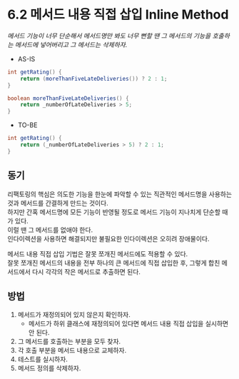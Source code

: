 # 6.2 메서드 내용 직접 삽입 Inline Method

_메서드 기능이 너무 단순해서 메서드명만 봐도 너무 뻔할 땐 그 메서드의 기능을 호출하는 메서드에 넣어버리고 그 메서드는 삭제하자._

- AS-IS

```java
int getRating() {
    return (moreThanFiveLateDeliveries()) ? 2 : 1;
}

boolean moreThanFiveLateDeliveries() {
    return _numberOfLateDeliveries > 5;
}
```

- TO-BE

```java
int getRating() {
    return (_numberOfLateDeliveries > 5) ? 2 : 1;
}
```

## 동기

리팩토링의 핵심은 의도한 기능을 한눈에 파악할 수 있는 직관적인 메서드명을 사용하는 것과 메서드를 간결하게 만드는 것이다.  
하지만 간혹 메서드명에 모든 기능이 반영될 정도로 메서드 기능이 지나치게 단순할 때가 있다.  
이럴 땐 그 메서드를 없애야 한다.  
인다이렉션을 사용하면 해결되지만 불필요한 인다이렉션은 오히려 장애물이다.

메서드 내용 직접 삽입 기법은 잘못 쪼개진 메서드에도 적용할 수 있다.  
잘못 쪼개진 메서드의 내용을 전부 하나의 큰 메서드에 직접 삽입한 후, 그렇게 합친 메서드에서 다시 각각의 작은 메서드로 추출하면 된다.

## 방법

1. 메서드가 재정의되어 있지 않은지 확인하자.
   - 메서드가 하위 클래스에 재정의되어 있다면 메서드 내용 직접 삽입을 실시하면 안 된다.
2. 그 메서드를 호출하는 부분을 모두 찾자.
3. 각 호출 부분을 메서드 내용으로 교체하자.
4. 테스트를 실시하자.
5. 메서드 정의를 삭제하자.
